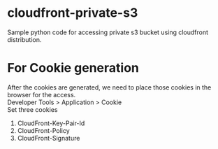 # cloudfront-private-s3
Sample python code for accessing private s3 bucket using cloudfront distribution. 

# For Cookie generation

After the cookies are generated, we need to place those cookies in the browser for the access. <br>
Developer Tools > Application > Cookie <br>
Set three cookies
1. CloudFront-Key-Pair-Id
2. CloudFront-Policy
3. CloudFront-Signature
